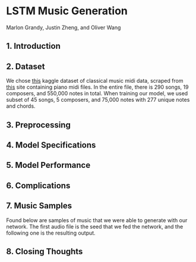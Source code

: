 # LSTM Music Generation
Marlon Grandy, Justin Zheng, and Oliver Wang
## 1. Introduction
## 2. Dataset
We chose [this](https://www.kaggle.com/datasets/soumikrakshit/classical-music-midi) kaggle dataset of classical music midi data, scraped from [this](http://www.piano-midi.de) site containing piano midi files. In the entire file, there is 290 songs, 19 composers, and 550,000 notes in total. When training our model, we used  subset of 45 songs, 5 composers, and 75,000 notes with 277 unique notes and chords.
## 3. Preprocessing
## 4. Model Specifications
## 5. Model Performance
## 6. Complications
## 7. Music Samples
Found below are samples of music that we were able to generate with our network. The first audio file is the seed that we fed the network, and the following one is the resulting output.
## 8. Closing Thoughts

